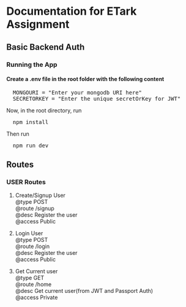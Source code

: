 # Documentation for ETark Assignment
## Basic Backend Auth

### Running the App  
#### Create a .env file in the root folder with the following content  
<pre>
  MONGOURI = "Enter your mongodb URI here"  
  SECRETORKEY = "Enter the unique secretOrKey for JWT"   
</pre>
Now, in the root directory, run 
<pre>
  npm install
</pre>
Then run
<pre>
  npm run dev
</pre>

## Routes

### USER Routes

1. Create/Signup User  
  @type    POST  
  @route   /signup  
  @desc    Register the user  
  @access  Public  
  
2. Login User   
  @type    POST  
  @route   /login  
  @desc    Register the user  
  @access  Public  
  
3. Get Current user  
  @type    GET  
  @route   /home   
  @desc    Get current user(from JWT and Passport Auth)   
  @access  Private  

